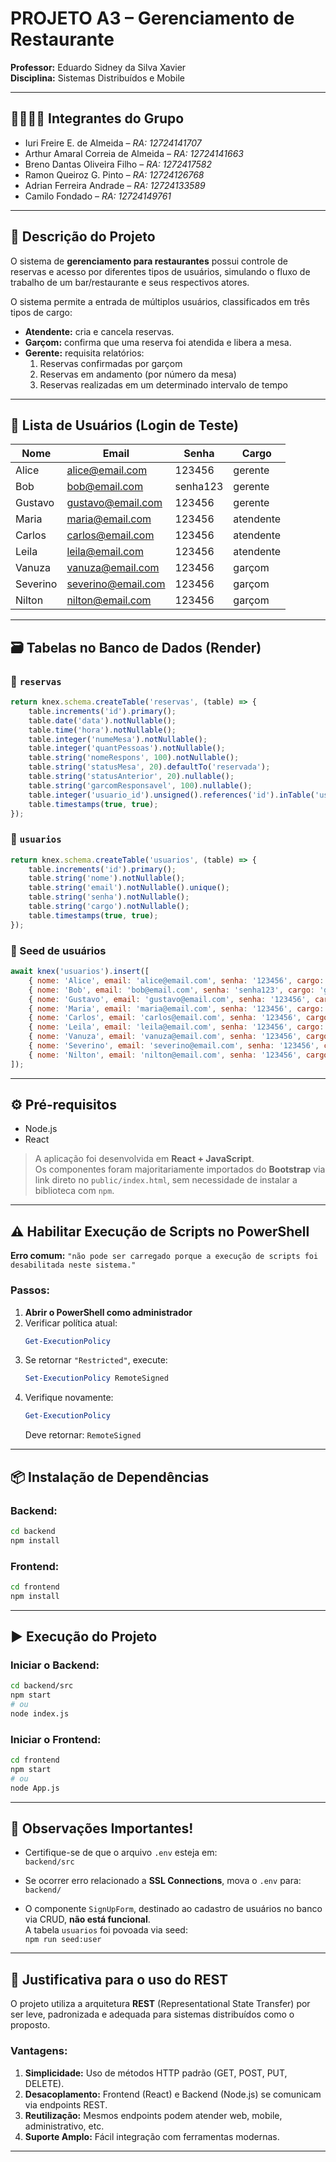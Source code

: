 # PROJETO A3 – Gerenciamento de Restaurante

**Professor:** Eduardo Sidney da Silva Xavier  
**Disciplina:** Sistemas Distribuídos e Mobile

---

## 👨‍👩‍👧‍👦 Integrantes do Grupo

- Iuri Freire E. de Almeida – *RA: 12724141707*
- Arthur Amaral Correia de Almeida – *RA: 12724141663*  
- Breno Dantas Oliveira Filho – *RA: 1272417582*  
- Ramon Queiroz G. Pinto – *RA: 12724126768* 
- Adrian Ferreira Andrade – *RA: 12724133589* 
- Camilo Fondado – *RA: 12724149761*  

---

## 🧾 Descrição do Projeto

O sistema de **gerenciamento para restaurantes** possui controle de reservas e acesso por diferentes tipos de usuários, simulando o fluxo de trabalho de um bar/restaurante e seus respectivos atores.

O sistema permite a entrada de múltiplos usuários, classificados em três tipos de cargo:

- **Atendente:** cria e cancela reservas.  
- **Garçom:** confirma que uma reserva foi atendida e libera a mesa.  
- **Gerente:** requisita relatórios:
  1. Reservas confirmadas por garçom  
  2. Reservas em andamento (por número da mesa)  
  3. Reservas realizadas em um determinado intervalo de tempo  

---

## 🔐 Lista de Usuários (Login de Teste)

| Nome       | Email               | Senha     | Cargo     |
|------------|---------------------|-----------|-----------|
| Alice      | alice@email.com     | 123456    | gerente   |
| Bob        | bob@email.com       | senha123  | gerente   |
| Gustavo    | gustavo@email.com   | 123456    | gerente   |
| Maria      | maria@email.com     | 123456    | atendente |
| Carlos     | carlos@email.com    | 123456    | atendente |
| Leila      | leila@email.com     | 123456    | atendente |
| Vanuza     | vanuza@email.com    | 123456    | garçom    |
| Severino   | severino@email.com  | 123456    | garçom    |
| Nilton     | nilton@email.com    | 123456    | garçom    |

---

## 🗃️ Tabelas no Banco de Dados (Render)

### 📄 `reservas`
```js
return knex.schema.createTable('reservas', (table) => {
    table.increments('id').primary();
    table.date('data').notNullable();
    table.time('hora').notNullable();
    table.integer('numeMesa').notNullable();
    table.integer('quantPessoas').notNullable();
    table.string('nomeRespons', 100).notNullable();
    table.string('statusMesa', 20).defaultTo('reservada');
    table.string('statusAnterior', 20).nullable();
    table.string('garcomResponsavel', 100).nullable();
    table.integer('usuario_id').unsigned().references('id').inTable('usuarios').onDelete('SET NULL');
    table.timestamps(true, true);
});
```

### 📄 `usuarios`
```js
return knex.schema.createTable('usuarios', (table) => {
    table.increments('id').primary();
    table.string('nome').notNullable();
    table.string('email').notNullable().unique();
    table.string('senha').notNullable();
    table.string('cargo').notNullable();
    table.timestamps(true, true);
});
```

### 🌱 Seed de usuários
```js
await knex('usuarios').insert([
    { nome: 'Alice', email: 'alice@email.com', senha: '123456', cargo: 'gerente' },
    { nome: 'Bob', email: 'bob@email.com', senha: 'senha123', cargo: 'gerente' },
    { nome: 'Gustavo', email: 'gustavo@email.com', senha: '123456', cargo: 'gerente' },
    { nome: 'Maria', email: 'maria@email.com', senha: '123456', cargo: 'atendente' },
    { nome: 'Carlos', email: 'carlos@email.com', senha: '123456', cargo: 'atendente' },
    { nome: 'Leila', email: 'leila@email.com', senha: '123456', cargo: 'atendente' },
    { nome: 'Vanuza', email: 'vanuza@email.com', senha: '123456', cargo: 'garcom' },
    { nome: 'Severino', email: 'severino@email.com', senha: '123456', cargo: 'garcom' },
    { nome: 'Nilton', email: 'nilton@email.com', senha: '123456', cargo: 'garcom' },
]);
```

---

## ⚙️ Pré-requisitos

- Node.js  
- React  

> A aplicação foi desenvolvida em **React + JavaScript**.  
> Os componentes foram majoritariamente importados do **Bootstrap** via link direto no `public/index.html`, sem necessidade de instalar a biblioteca com `npm`.

---

## ⚠️ Habilitar Execução de Scripts no PowerShell

**Erro comum:** `"não pode ser carregado porque a execução de scripts foi desabilitada neste sistema."`

### Passos:
1. **Abrir o PowerShell como administrador**  
2. Verificar política atual:  
   ```powershell
   Get-ExecutionPolicy
   ```
3. Se retornar `"Restricted"`, execute:  
   ```powershell
   Set-ExecutionPolicy RemoteSigned
   ```
4. Verifique novamente:  
   ```powershell
   Get-ExecutionPolicy
   ```
   Deve retornar: `RemoteSigned`

---

## 📦 Instalação de Dependências

### Backend:
```bash
cd backend
npm install
```

### Frontend:
```bash
cd frontend
npm install
```

---

## ▶️ Execução do Projeto

### Iniciar o Backend:
```bash
cd backend/src
npm start
# ou
node index.js
```

### Iniciar o Frontend:
```bash
cd frontend
npm start
# ou
node App.js
```

---

## 📝 Observações Importantes!

- Certifique-se de que o arquivo `.env` esteja em:  
  `backend/src`

- Se ocorrer erro relacionado a **SSL Connections**, mova o `.env` para:  
  `backend/`

- O componente `SignUpForm`, destinado ao cadastro de usuários no banco via CRUD, **não está funcional**.  
  A tabela `usuarios` foi povoada via seed:  
  `npm run seed:user`

---

## 📡 Justificativa para o uso do REST

O projeto utiliza a arquitetura **REST** (Representational State Transfer) por ser leve, padronizada e adequada para sistemas distribuídos como o proposto.

### Vantagens:
1. **Simplicidade:** Uso de métodos HTTP padrão (GET, POST, PUT, DELETE).  
2. **Desacoplamento:** Frontend (React) e Backend (Node.js) se comunicam via endpoints REST.  
3. **Reutilização:** Mesmos endpoints podem atender web, mobile, administrativo, etc.  
4. **Suporte Amplo:** Fácil integração com ferramentas modernas.

---